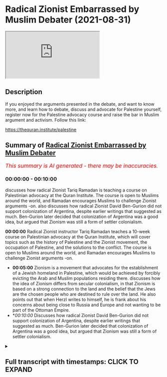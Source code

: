 # Radical Zionist Embarrassed by Muslim Debater (2021-08-31)

<iframe loading='lazy' src='https://www.youtube.com/embed/MUEowQNLa2w'></iframe>

## Description

If you enjoyed the arguments presented in the debate, and want to know more, and learn how to debate, discuss and advocate for Palestine yourself, register now for the Palestine advocacy course and raise the bar in Muslim argument and activism. Follow this link:

https://thequran.institute/palestine

## Summary of [Radical Zionist Embarrassed by Muslim Debater](https://www.youtube.com/watch?v=MUEowQNLa2w)


*<span style="color:red; font-size:125%">This summary is AI generated - there may be inaccuracies</span>. [](/)*

### <a onclick="modifyYTiframeseektime('0')">00:00:00</a> - <a onclick="modifyYTiframeseektime('600')">00:10:00</a>

 discusses how radical Zionist Tariq Ramadan is teaching a course on Palestinian advocacy at the Quran Institute. The course is open to Muslims around the world, and Ramadan encourages Muslims to challenge Zionist arguments -on.  also discusses how radical Zionist David Ben-Gurion did not support colonization of Argentina, despite earlier writings that suggested as much. Ben-Gurion later decided that colonization of Argentina was a good idea, but argued that Zionism was still a form of settler colonialism.

**<a onclick="modifyYTiframeseektime('0')">00:00:00</a>** Radical Zionist instructor Tariq Ramadan teaches a 10-week course on Palestinian advocacy at the Quran Institute, which will cover topics such as the history of Palestine and the Zionist movement, the occupation of Palestine, and the solutions to the conflict. The course is open to Muslims around the world, and Ramadan encourages Muslims to challenge Zionist arguments -on.
* **<a onclick="modifyYTiframeseektime('300')">00:05:00</a>** Zionism is a movement that advocates for the establishment of a Jewish homeland in Palestine, which would be achieved by forcibly evicting the Arab and Muslim populations residing there. discusses how the idea of Zionism differs from secular colonialism, in that Zionism is based on a strong connection to the land and the belief that the Jews are the chosen people who are destined to rule over the land. He also points out that when Herzl writes to himself, he is frank about his concerns about being close to Russia and Europe and not wanting to be part of the Ottoman Empire.
* **<a onclick="modifyYTiframeseektime('600')">00:10:00</a>* Discusses how radical Zionist David Ben-Gurion did not support colonization of Argentina, despite earlier writings that suggested as much. Ben-Gurion later decided that colonization of Argentina was a good idea, but argued that Zionism was still a form of settler colonialism.

<details><summary><h2>Full transcript with timestamps: CLICK TO EXPAND</h2></summary>

<a onclick="modifyYTiframeseektime('0')">0:00:00</a> to learn muslim advocacy for palestinian  
<a onclick="modifyYTiframeseektime('1')">0:00:01</a> rights and the reputations against the  
<a onclick="modifyYTiframeseektime('3')">0:00:03</a> arguments of the zionist movement i'll  
<a onclick="modifyYTiframeseektime('5')">0:00:05</a> be teaching a 10-week course at the  
<a onclick="modifyYTiframeseektime('7')">0:00:07</a> quran institute for online and on-site  
<a onclick="modifyYTiframeseektime('10')">0:00:10</a> students on palestine advocacy  
<a onclick="modifyYTiframeseektime('13')">0:00:13</a> the 10-week course will consist of 30  
<a onclick="modifyYTiframeseektime('15')">0:00:15</a> hours of lesson time and an almost equal  
<a onclick="modifyYTiframeseektime('18')">0:00:18</a> amount of tutorial time that will go in  
<a onclick="modifyYTiframeseektime('20')">0:00:20</a> depth into the history of palestine its  
<a onclick="modifyYTiframeseektime('22')">0:00:22</a> peoples throughout history the zionist  
<a onclick="modifyYTiframeseektime('24')">0:00:24</a> movement humans and justifications they  
<a onclick="modifyYTiframeseektime('26')">0:00:26</a> use the plight of the palestinians as a  
<a onclick="modifyYTiframeseektime('28')">0:00:28</a> result of zionism both in history and  
<a onclick="modifyYTiframeseektime('30')">0:00:30</a> today and understanding the solutions  
<a onclick="modifyYTiframeseektime('33')">0:00:33</a> for the occupation of palestine  
<a onclick="modifyYTiframeseektime('36')">0:00:36</a> for all those who want to seriously  
<a onclick="modifyYTiframeseektime('37')">0:00:37</a> challenge what is going on in palestine  
<a onclick="modifyYTiframeseektime('39')">0:00:39</a> and make our campaign to bring  
<a onclick="modifyYTiframeseektime('41')">0:00:41</a> international pressure to bear upon  
<a onclick="modifyYTiframeseektime('42')">0:00:42</a> israel as would happen to south africa  
<a onclick="modifyYTiframeseektime('44')">0:00:44</a> we need to equip ourselves with powerful  
<a onclick="modifyYTiframeseektime('46')">0:00:46</a> knowledge about the history of palestine  
<a onclick="modifyYTiframeseektime('48')">0:00:48</a> and know how to counter zionist  
<a onclick="modifyYTiframeseektime('50')">0:00:50</a> arguments indisputably so join me on the  
<a onclick="modifyYTiframeseektime('52')">0:00:52</a> 10-week course and raise the bar on  
<a onclick="modifyYTiframeseektime('54')">0:00:54</a> muslim advocacy for justice and the  
<a onclick="modifyYTiframeseektime('56')">0:00:56</a> rights of our press brothers and sisters  
<a onclick="modifyYTiframeseektime('58')">0:00:58</a> in palestine register at the quran  
<a onclick="modifyYTiframeseektime('61')">0:01:01</a> institute for slash palestine  
<a onclick="modifyYTiframeseektime('65')">0:01:05</a> israel is just another case study in the  
<a onclick="modifyYTiframeseektime('68')">0:01:08</a> crimes of nationalism in that it is a  
<a onclick="modifyYTiframeseektime('71')">0:01:11</a> nation state exclusively for one racial  
<a onclick="modifyYTiframeseektime('74')">0:01:14</a> group doesn't mean that it excludes  
<a onclick="modifyYTiframeseektime('76')">0:01:16</a> other racial groups but the nation state  
<a onclick="modifyYTiframeseektime('78')">0:01:18</a> only represents  
<a onclick="modifyYTiframeseektime('80')">0:01:20</a> one particular  
<a onclick="modifyYTiframeseektime('81')">0:01:21</a> group which is usually facilitated by a  
<a onclick="modifyYTiframeseektime('84')">0:01:24</a> hopeful majority of that particular  
<a onclick="modifyYTiframeseektime('86')">0:01:26</a> group so and now not to go back to the  
<a onclick="modifyYTiframeseektime('89')">0:01:29</a> founders of zionism as you mentioned um  
<a onclick="modifyYTiframeseektime('90')">0:01:30</a> them  
<a onclick="modifyYTiframeseektime('91')">0:01:31</a> um vito herzl basically  
<a onclick="modifyYTiframeseektime('95')">0:01:35</a> didn't really give much regard to the  
<a onclick="modifyYTiframeseektime('96')">0:01:36</a> natives of palestine didn't give much  
<a onclick="modifyYTiframeseektime('99')">0:01:39</a> regard to how they're going what about  
<a onclick="modifyYTiframeseektime('101')">0:01:41</a> their aspirations uh what about their  
<a onclick="modifyYTiframeseektime('103')">0:01:43</a> representation in government what about  
<a onclick="modifyYTiframeseektime('105')">0:01:45</a> government for them so first yes he  
<a onclick="modifyYTiframeseektime('107')">0:01:47</a> tried to ask the ottoman khalif  
<a onclick="modifyYTiframeseektime('110')">0:01:50</a> uh if he could if he could sell it if  
<a onclick="modifyYTiframeseektime('111')">0:01:51</a> they could sell the land to the zionists  
<a onclick="modifyYTiframeseektime('113')">0:01:53</a> and of course he said no  
<a onclick="modifyYTiframeseektime('115')">0:01:55</a> uh but nationalism doesn't just say oh  
<a onclick="modifyYTiframeseektime('117')">0:01:57</a> well okay then fair dudes will accept  
<a onclick="modifyYTiframeseektime('119')">0:01:59</a> that no nationalism says we need to try  
<a onclick="modifyYTiframeseektime('121')">0:02:01</a> all the strategies because the ends  
<a onclick="modifyYTiframeseektime('123')">0:02:03</a> justifies um  
<a onclick="modifyYTiframeseektime('125')">0:02:05</a> the means if it is necessary for the  
<a onclick="modifyYTiframeseektime('127')">0:02:07</a> national interest if it is necessary for  
<a onclick="modifyYTiframeseektime('130')">0:02:10</a> the national interest and so they look  
<a onclick="modifyYTiframeseektime('132')">0:02:12</a> to other avenues and britain was a very  
<a onclick="modifyYTiframeseektime('134')">0:02:14</a> willing avenue especially the money and  
<a onclick="modifyYTiframeseektime('136')">0:02:16</a> the support and also advantages for  
<a onclick="modifyYTiframeseektime('138')">0:02:18</a> britain at the time uh balfour gave an  
<a onclick="modifyYTiframeseektime('141')">0:02:21</a> introduction to a book on the history of  
<a onclick="modifyYTiframeseektime('142')">0:02:22</a> zionism so he was certainly a solid  
<a onclick="modifyYTiframeseektime('144')">0:02:24</a> supporter of um zionism if you think  
<a onclick="modifyYTiframeseektime('148')">0:02:28</a> that um  
<a onclick="modifyYTiframeseektime('150')">0:02:30</a> that the colonies in south africa  
<a onclick="modifyYTiframeseektime('153')">0:02:33</a> or the colonies of the the pilgrims of  
<a onclick="modifyYTiframeseektime('155')">0:02:35</a> the the puritan pilgrims in pennsylvania  
<a onclick="modifyYTiframeseektime('158')">0:02:38</a> uh were  
<a onclick="modifyYTiframeseektime('159')">0:02:39</a> were colonialism were set their colonies  
<a onclick="modifyYTiframeseektime('162')">0:02:42</a> these were established mainly at the  
<a onclick="modifyYTiframeseektime('164')">0:02:44</a> resources of private individuals of  
<a onclick="modifyYTiframeseektime('166')">0:02:46</a> course with the permission of the  
<a onclick="modifyYTiframeseektime('167')">0:02:47</a> various governments uh or the dutch east  
<a onclick="modifyYTiframeseektime('170')">0:02:50</a> dutch east india company  
<a onclick="modifyYTiframeseektime('172')">0:02:52</a> um which would private corporations  
<a onclick="modifyYTiframeseektime('175')">0:02:55</a> establishing these colonies and we have  
<a onclick="modifyYTiframeseektime('176')">0:02:56</a> no problem calling themselves colonies  
<a onclick="modifyYTiframeseektime('178')">0:02:58</a> but suddenly we have a problem  
<a onclick="modifyYTiframeseektime('180')">0:03:00</a> with calling the zionist project which  
<a onclick="modifyYTiframeseektime('183')">0:03:03</a> was established with  
<a onclick="modifyYTiframeseektime('184')">0:03:04</a> international uh banking institutions or  
<a onclick="modifyYTiframeseektime('187')">0:03:07</a> organizations that were called  
<a onclick="modifyYTiframeseektime('188')">0:03:08</a> colors colonization organizations with  
<a onclick="modifyYTiframeseektime('191')">0:03:11</a> no regard to the natives uh why should  
<a onclick="modifyYTiframeseektime('194')">0:03:14</a> that be different and i'm gonna quote  
<a onclick="modifyYTiframeseektime('196')">0:03:16</a> you something and then i'll let you kind  
<a onclick="modifyYTiframeseektime('198')">0:03:18</a> of  
<a onclick="modifyYTiframeseektime('198')">0:03:18</a> come back very briefly uh so he said  
<a onclick="modifyYTiframeseektime('201')">0:03:21</a> uh the idea of colonization of palestine  
<a onclick="modifyYTiframeseektime('204')">0:03:24</a> is moreover connected with the  
<a onclick="modifyYTiframeseektime('205')">0:03:25</a> remarkable colonizing impetus which has  
<a onclick="modifyYTiframeseektime('208')">0:03:28</a> taken hold of the entire modern world  
<a onclick="modifyYTiframeseektime('210')">0:03:30</a> and judged by outward characteristics  
<a onclick="modifyYTiframeseektime('212')">0:03:32</a> are the european migrations to foreign  
<a onclick="modifyYTiframeseektime('214')">0:03:34</a> lands their colonization and development  
<a onclick="modifyYTiframeseektime('218')">0:03:38</a> so very different so very different from  
<a onclick="modifyYTiframeseektime('220')">0:03:40</a> this feature of jewish aspirations so is  
<a onclick="modifyYTiframeseektime('222')">0:03:42</a> this very different from the the feature  
<a onclick="modifyYTiframeseektime('224')">0:03:44</a> of jewish aspirations he's saying he has  
<a onclick="modifyYTiframeseektime('225')">0:03:45</a> a question mark there exuberant energy  
<a onclick="modifyYTiframeseektime('228')">0:03:48</a> finds no appropriate outlet in europe  
<a onclick="modifyYTiframeseektime('230')">0:03:50</a> and so seek it far away where it may be  
<a onclick="modifyYTiframeseektime('232')">0:03:52</a> usefully employed for the furthering of  
<a onclick="modifyYTiframeseektime('234')">0:03:54</a> civilization in the midst of backward  
<a onclick="modifyYTiframeseektime('237')">0:03:57</a> countries and nations fruitful jewish  
<a onclick="modifyYTiframeseektime('239')">0:03:59</a> energy which is being kept under in the  
<a onclick="modifyYTiframeseektime('242')">0:04:02</a> diaspora will be gathered and  
<a onclick="modifyYTiframeseektime('244')">0:04:04</a> transplanted to palestine that it may  
<a onclick="modifyYTiframeseektime('246')">0:04:06</a> prove true to itself and to the whole of  
<a onclick="modifyYTiframeseektime('248')">0:04:08</a> civilization  
<a onclick="modifyYTiframeseektime('250')">0:04:10</a> um  
<a onclick="modifyYTiframeseektime('251')">0:04:11</a> so  
<a onclick="modifyYTiframeseektime('251')">0:04:11</a> they describe themselves as settler  
<a onclick="modifyYTiframeseektime('253')">0:04:13</a> colonists they use the the the  
<a onclick="modifyYTiframeseektime('256')">0:04:16</a> terminology and they even compared their  
<a onclick="modifyYTiframeseektime('258')">0:04:18</a> aspirations  
<a onclick="modifyYTiframeseektime('260')">0:04:20</a> to the european colonization project i  
<a onclick="modifyYTiframeseektime('262')">0:04:22</a> said are we so different to them as a  
<a onclick="modifyYTiframeseektime('264')">0:04:24</a> positive thing because because everyone  
<a onclick="modifyYTiframeseektime('265')">0:04:25</a> was doing at the time they said why  
<a onclick="modifyYTiframeseektime('267')">0:04:27</a> don't we get a piece of the action why  
<a onclick="modifyYTiframeseektime('268')">0:04:28</a> can't we do exactly the same thing so  
<a onclick="modifyYTiframeseektime('270')">0:04:30</a> that would be my main rebuttal to it to  
<a onclick="modifyYTiframeseektime('272')">0:04:32</a> it and as i said uh settler colonialism  
<a onclick="modifyYTiframeseektime('275')">0:04:35</a> being where a group of people who  
<a onclick="modifyYTiframeseektime('278')">0:04:38</a> they carry their sovereignty with them  
<a onclick="modifyYTiframeseektime('280')">0:04:40</a> and they basically take over the  
<a onclick="modifyYTiframeseektime('282')">0:04:42</a> sovereignty of the land which might have  
<a onclick="modifyYTiframeseektime('284')">0:04:44</a> other people which can involve  
<a onclick="modifyYTiframeseektime('286')">0:04:46</a> and most like usually does involve the  
<a onclick="modifyYTiframeseektime('288')">0:04:48</a> transplantation or the exiting um of  
<a onclick="modifyYTiframeseektime('291')">0:04:51</a> those people and to kind of finish up i  
<a onclick="modifyYTiframeseektime('293')">0:04:53</a> also mentioned theodore health wrote in  
<a onclick="modifyYTiframeseektime('295')">0:04:55</a> his diary on the 12th of june 1895  
<a onclick="modifyYTiframeseektime('298')">0:04:58</a> he said regarding land said when we  
<a onclick="modifyYTiframeseektime('300')">0:05:00</a> occupy the lands or in palestine we  
<a onclick="modifyYTiframeseektime('303')">0:05:03</a> shall bring forth  
<a onclick="modifyYTiframeseektime('304')">0:05:04</a> immediate benefits to the state that  
<a onclick="modifyYTiframeseektime('306')">0:05:06</a> that receives us  
<a onclick="modifyYTiframeseektime('307')">0:05:07</a> we must expropriate  
<a onclick="modifyYTiframeseektime('309')">0:05:09</a> gently the private property on these  
<a onclick="modifyYTiframeseektime('311')">0:05:11</a> states assigned to us we shall try to  
<a onclick="modifyYTiframeseektime('314')">0:05:14</a> spirit the penalties population across  
<a onclick="modifyYTiframeseektime('316')">0:05:16</a> the border by procuring employment for  
<a onclick="modifyYTiframeseektime('318')">0:05:18</a> it in transit countries while denying it  
<a onclick="modifyYTiframeseektime('321')">0:05:21</a> any employment  
<a onclick="modifyYTiframeseektime('322')">0:05:22</a> in  
<a onclick="modifyYTiframeseektime('323')">0:05:23</a> our country  
<a onclick="modifyYTiframeseektime('324')">0:05:24</a> okay so  
<a onclick="modifyYTiframeseektime('326')">0:05:26</a> um he basically said that even though he  
<a onclick="modifyYTiframeseektime('328')">0:05:28</a> didn't talk about forced expulsion but  
<a onclick="modifyYTiframeseektime('330')">0:05:30</a> he talked about a type of expropriation  
<a onclick="modifyYTiframeseektime('333')">0:05:33</a> of the property in the lands of the  
<a onclick="modifyYTiframeseektime('335')">0:05:35</a> people within the lands which are  
<a onclick="modifyYTiframeseektime('337')">0:05:37</a> appropriate which are given to them uh  
<a onclick="modifyYTiframeseektime('339')">0:05:39</a> by whichever power of course and the  
<a onclick="modifyYTiframeseektime('342')">0:05:42</a> spiriting away so putting the penis  
<a onclick="modifyYTiframeseektime('343')">0:05:43</a> population which already exists there uh  
<a onclick="modifyYTiframeseektime('346')">0:05:46</a> finding ways to get them to other places  
<a onclick="modifyYTiframeseektime('348')">0:05:48</a> move them other places  
<a onclick="modifyYTiframeseektime('350')">0:05:50</a> which he helped by the carrot you know  
<a onclick="modifyYTiframeseektime('352')">0:05:52</a> not by the stick but by the carrot which  
<a onclick="modifyYTiframeseektime('354')">0:05:54</a> is try to get employment for them in um  
<a onclick="modifyYTiframeseektime('357')">0:05:57</a> other countries and this was also uh  
<a onclick="modifyYTiframeseektime('359')">0:05:59</a> replicated by uh this this sentiment was  
<a onclick="modifyYTiframeseektime('362')">0:06:02</a> also mentioned by  
<a onclick="modifyYTiframeseektime('363')">0:06:03</a> uh many of the earliest the the late  
<a onclick="modifyYTiframeseektime('365')">0:06:05</a> designers founders who talked about um  
<a onclick="modifyYTiframeseektime('368')">0:06:08</a> finding employment for uh landless arabs  
<a onclick="modifyYTiframeseektime('370')">0:06:10</a> which were being created due to design  
<a onclick="modifyYTiframeseektime('372')">0:06:12</a> zionist colonization  
<a onclick="modifyYTiframeseektime('373')">0:06:13</a> and denying them employment back in  
<a onclick="modifyYTiframeseektime('375')">0:06:15</a> palestine so they couldn't they couldn't  
<a onclick="modifyYTiframeseektime('376')">0:06:16</a> find any employment back in palestine  
<a onclick="modifyYTiframeseektime('378')">0:06:18</a> and only invaluable employment would be  
<a onclick="modifyYTiframeseektime('380')">0:06:20</a> outside of palestine and then they can  
<a onclick="modifyYTiframeseektime('381')">0:06:21</a> leave palestine so that would be uh that  
<a onclick="modifyYTiframeseektime('384')">0:06:24</a> point so basically it's set in the  
<a onclick="modifyYTiframeseektime('385')">0:06:25</a> current criminalism transfer the  
<a onclick="modifyYTiframeseektime('387')">0:06:27</a> population although at the beginning it  
<a onclick="modifyYTiframeseektime('389')">0:06:29</a> was only envisioned by the carrot not by  
<a onclick="modifyYTiframeseektime('390')">0:06:30</a> the stick  
<a onclick="modifyYTiframeseektime('392')">0:06:32</a> they said they compared themselves to  
<a onclick="modifyYTiframeseektime('393')">0:06:33</a> other  
<a onclick="modifyYTiframeseektime('394')">0:06:34</a> colonial projects um many could set  
<a onclick="modifyYTiframeseektime('397')">0:06:37</a> their colonial projects which we would  
<a onclick="modifyYTiframeseektime('398')">0:06:38</a> always call we would have no problem  
<a onclick="modifyYTiframeseektime('400')">0:06:40</a> calling sector colonialism uh like the  
<a onclick="modifyYTiframeseektime('402')">0:06:42</a> puritans in pennsylvania setting up  
<a onclick="modifyYTiframeseektime('403')">0:06:43</a> their colony uh under british char the  
<a onclick="modifyYTiframeseektime('405')">0:06:45</a> chance that they didn't use any soldiers  
<a onclick="modifyYTiframeseektime('407')">0:06:47</a> from the crown to do so uh the dutch  
<a onclick="modifyYTiframeseektime('409')">0:06:49</a> east india company in south africa they  
<a onclick="modifyYTiframeseektime('411')">0:06:51</a> didn't use state soldiers to do so to  
<a onclick="modifyYTiframeseektime('413')">0:06:53</a> take over colonism land it was a private  
<a onclick="modifyYTiframeseektime('416')">0:06:56</a> venture by themselves but they had  
<a onclick="modifyYTiframeseektime('417')">0:06:57</a> permission from their government  
<a onclick="modifyYTiframeseektime('419')">0:06:59</a> um how is zionism who used permission  
<a onclick="modifyYTiframeseektime('421')">0:07:01</a> from whichever government controls the  
<a onclick="modifyYTiframeseektime('423')">0:07:03</a> land or how the land believes it it has  
<a onclick="modifyYTiframeseektime('425')">0:07:05</a> sovereignty of the land to  
<a onclick="modifyYTiframeseektime('427')">0:07:07</a> you know to to take that land  
<a onclick="modifyYTiframeseektime('430')">0:07:10</a> uh from its inhabitants i.e from by  
<a onclick="modifyYTiframeseektime('433')">0:07:13</a> creating a sovereignty which is not the  
<a onclick="modifyYTiframeseektime('435')">0:07:15</a> sovereignty of its inhabitants but the  
<a onclick="modifyYTiframeseektime('436')">0:07:16</a> sovereignty of those who are coming into  
<a onclick="modifyYTiframeseektime('437')">0:07:17</a> it how is that different to secular  
<a onclick="modifyYTiframeseektime('439')">0:07:19</a> colonism if it looks like a duck if it  
<a onclick="modifyYTiframeseektime('441')">0:07:21</a> quacks like a duck and the duck says  
<a onclick="modifyYTiframeseektime('443')">0:07:23</a> it's a duck  
<a onclick="modifyYTiframeseektime('444')">0:07:24</a> well then it's a duck onto  
<a onclick="modifyYTiframeseektime('446')">0:07:26</a> herzl to begin with  
<a onclick="modifyYTiframeseektime('449')">0:07:29</a> the quotes that you brought abdullah  
<a onclick="modifyYTiframeseektime('451')">0:07:31</a> were actually talking about argentina  
<a onclick="modifyYTiframeseektime('452')">0:07:32</a> and he actually if you read his diaries  
<a onclick="modifyYTiframeseektime('454')">0:07:34</a> when he talks about the promised land he  
<a onclick="modifyYTiframeseektime('456')">0:07:36</a> says the promised land is within us it's  
<a onclick="modifyYTiframeseektime('458')">0:07:38</a> it's the ability for us to create a  
<a onclick="modifyYTiframeseektime('460')">0:07:40</a> state state to escape mitzram the 9th of  
<a onclick="modifyYTiframeseektime('462')">0:07:42</a> june 1985 this is what he says in his  
<a onclick="modifyYTiframeseektime('465')">0:07:45</a> diary again the david that you've read  
<a onclick="modifyYTiframeseektime('467')">0:07:47</a> in palestine's disfavor it is  
<a onclick="modifyYTiframeseektime('470')">0:07:50</a> in palestine's disfavor  
<a onclick="modifyYTiframeseektime('472')">0:07:52</a> is its proximity to russia and europe  
<a onclick="modifyYTiframeseektime('475')">0:07:55</a> its lack of room for expansion as well  
<a onclick="modifyYTiframeseektime('477')">0:07:57</a> as its climate which we are no longer  
<a onclick="modifyYTiframeseektime('479')">0:07:59</a> accustomed to because obviously speaking  
<a onclick="modifyYTiframeseektime('480')">0:08:00</a> as a european jew from  
<a onclick="modifyYTiframeseektime('482')">0:08:02</a> a pretty cold climate in its favor is  
<a onclick="modifyYTiframeseektime('485')">0:08:05</a> the mighty legend obviously for him he's  
<a onclick="modifyYTiframeseektime('487')">0:08:07</a> not a religious person and he sees the  
<a onclick="modifyYTiframeseektime('488')">0:08:08</a> connection of the jews the land is a  
<a onclick="modifyYTiframeseektime('491')">0:08:11</a> mighty legend but yeah what he's  
<a onclick="modifyYTiframeseektime('492')">0:08:12</a> effectively saying is our our strong  
<a onclick="modifyYTiframeseektime('495')">0:08:15</a> connection to this place  
<a onclick="modifyYTiframeseektime('496')">0:08:16</a> and so  
<a onclick="modifyYTiframeseektime('498')">0:08:18</a> what we see from here is when herzl's  
<a onclick="modifyYTiframeseektime('500')">0:08:20</a> writing to himself and this is why he  
<a onclick="modifyYTiframeseektime('502')">0:08:22</a> favors argentina which is argentina  
<a onclick="modifyYTiframeseektime('504')">0:08:24</a> which is going to lead into the next  
<a onclick="modifyYTiframeseektime('506')">0:08:26</a> point but  
<a onclick="modifyYTiframeseektime('508')">0:08:28</a> when he's writing to himself he's honest  
<a onclick="modifyYTiframeseektime('509')">0:08:29</a> and he does it his concern with  
<a onclick="modifyYTiframeseektime('511')">0:08:31</a> palestine is it's close to the europeans  
<a onclick="modifyYTiframeseektime('513')">0:08:33</a> and the russians he doesn't want to be  
<a onclick="modifyYTiframeseektime('515')">0:08:35</a> in that mix he doesn't want to be in the  
<a onclick="modifyYTiframeseektime('516')">0:08:36</a> mix of the ottomans that's crazy for him  
<a onclick="modifyYTiframeseektime('519')">0:08:39</a> he wants to be in the new world where  
<a onclick="modifyYTiframeseektime('520')">0:08:40</a> he's safe where the jews won't have to  
<a onclick="modifyYTiframeseektime('522')">0:08:42</a> worry about these superpowers that will  
<a onclick="modifyYTiframeseektime('525')">0:08:45</a> oppress them like they have done  
<a onclick="modifyYTiframeseektime('528')">0:08:48</a> since the jews were exiled um 2 000  
<a onclick="modifyYTiframeseektime('531')">0:08:51</a> years ago  
<a onclick="modifyYTiframeseektime('532')">0:08:52</a> you mentioned a very famous quote  
<a onclick="modifyYTiframeseektime('535')">0:08:55</a> and what again you failed to mention was  
<a onclick="modifyYTiframeseektime('537')">0:08:57</a> he's not talking about palestine he's  
<a onclick="modifyYTiframeseektime('539')">0:08:59</a> talking about argentina and it was the  
<a onclick="modifyYTiframeseektime('540')">0:09:00</a> penniless quote and so let me let me  
<a onclick="modifyYTiframeseektime('543')">0:09:03</a> read the entire passage and then explain  
<a onclick="modifyYTiframeseektime('546')">0:09:06</a> what it says so  
<a onclick="modifyYTiframeseektime('548')">0:09:08</a> when we occupy this again this is the  
<a onclick="modifyYTiframeseektime('550')">0:09:10</a> 12th of june 1895 when we occupy the  
<a onclick="modifyYTiframeseektime('553')">0:09:13</a> land we shall bring a meeting he's  
<a onclick="modifyYTiframeseektime('555')">0:09:15</a> talking about argentina here we shall  
<a onclick="modifyYTiframeseektime('557')">0:09:17</a> bring immediate benefits to the state  
<a onclick="modifyYTiframeseektime('559')">0:09:19</a> that receive state that receives us we  
<a onclick="modifyYTiframeseektime('562')">0:09:22</a> must expropriate gently the private  
<a onclick="modifyYTiframeseektime('564')">0:09:24</a> property on the estates assigned to us  
<a onclick="modifyYTiframeseektime('567')">0:09:27</a> so he's already saying this is land  
<a onclick="modifyYTiframeseektime('569')">0:09:29</a> that's been assigned to us  
<a onclick="modifyYTiframeseektime('571')">0:09:31</a> not coming in by force we shall try to  
<a onclick="modifyYTiframeseektime('573')">0:09:33</a> spirit the penniless population across  
<a onclick="modifyYTiframeseektime('575')">0:09:35</a> the border we shall try to spirit away  
<a onclick="modifyYTiframeseektime('577')">0:09:37</a> the penniless population across the  
<a onclick="modifyYTiframeseektime('578')">0:09:38</a> border by procuring employment for it in  
<a onclick="modifyYTiframeseektime('580')">0:09:40</a> the transit countries so nothing about  
<a onclick="modifyYTiframeseektime('582')">0:09:42</a> expulsion it's like we're going to help  
<a onclick="modifyYTiframeseektime('584')">0:09:44</a> them by giving them work in other  
<a onclick="modifyYTiframeseektime('585')">0:09:45</a> countries which will be better for them  
<a onclick="modifyYTiframeseektime('586')">0:09:46</a> this is herzl speaking not me oh there's  
<a onclick="modifyYTiframeseektime('589')">0:09:49</a> a sentiment of herzl while denying it  
<a onclick="modifyYTiframeseektime('591')">0:09:51</a> any employment in our own country  
<a onclick="modifyYTiframeseektime('592')">0:09:52</a> because he wants to build up a jewish  
<a onclick="modifyYTiframeseektime('594')">0:09:54</a> state where jews have autonomy which  
<a onclick="modifyYTiframeseektime('595')">0:09:55</a> they don't have in europe um  
<a onclick="modifyYTiframeseektime('598')">0:09:58</a> if we move in and so it goes on and on  
<a onclick="modifyYTiframeseektime('600')">0:10:00</a> and on but  
<a onclick="modifyYTiframeseektime('601')">0:10:01</a> effectively  
<a onclick="modifyYTiframeseektime('602')">0:10:02</a> he's not talking about palestine he's  
<a onclick="modifyYTiframeseektime('604')">0:10:04</a> talking about argentina he's talking  
<a onclick="modifyYTiframeseektime('606')">0:10:06</a> about people who don't own the land he's  
<a onclick="modifyYTiframeseektime('608')">0:10:08</a> talking about people who live on the  
<a onclick="modifyYTiframeseektime('610')">0:10:10</a> land who are penniless and he's saying  
<a onclick="modifyYTiframeseektime('612')">0:10:12</a> we can help them get employment  
<a onclick="modifyYTiframeseektime('613')">0:10:13</a> elsewhere let's go back to what you said  
<a onclick="modifyYTiframeseektime('615')">0:10:15</a> about field of herzone so further  
<a onclick="modifyYTiframeseektime('618')">0:10:18</a> herzl's diary quote was  
<a onclick="modifyYTiframeseektime('620')">0:10:20</a> uh written in the summer of 1895.  
<a onclick="modifyYTiframeseektime('623')">0:10:23</a> um at that point he actually hadn't  
<a onclick="modifyYTiframeseektime('625')">0:10:25</a> decided whether it was going to be  
<a onclick="modifyYTiframeseektime('626')">0:10:26</a> palestine or argentina  
<a onclick="modifyYTiframeseektime('628')">0:10:28</a> so he didn't reference any particular  
<a onclick="modifyYTiframeseektime('630')">0:10:30</a> country so when you said that he was  
<a onclick="modifyYTiframeseektime('632')">0:10:32</a> referring to argentina  
<a onclick="modifyYTiframeseektime('634')">0:10:34</a> that's uh that's not exactly true  
<a onclick="modifyYTiframeseektime('636')">0:10:36</a> right and  
<a onclick="modifyYTiframeseektime('638')">0:10:38</a> you know um he didn't actually mention  
<a onclick="modifyYTiframeseektime('640')">0:10:40</a> any particular he was hadn't yet decided  
<a onclick="modifyYTiframeseektime('642')">0:10:42</a> at that point whether it was going to be  
<a onclick="modifyYTiframeseektime('644')">0:10:44</a> argentina or palestine but you missed  
<a onclick="modifyYTiframeseektime('646')">0:10:46</a> the point of the entire quote which is  
<a onclick="modifyYTiframeseektime('649')">0:10:49</a> he might have  
<a onclick="modifyYTiframeseektime('650')">0:10:50</a> even if i was to concede it was  
<a onclick="modifyYTiframeseektime('652')">0:10:52</a> argentina even if i was to give you that  
<a onclick="modifyYTiframeseektime('655')">0:10:55</a> he's still  
<a onclick="modifyYTiframeseektime('656')">0:10:56</a> outlining what he intends to do to any  
<a onclick="modifyYTiframeseektime('658')">0:10:58</a> place he wants to colonize somewhere  
<a onclick="modifyYTiframeseektime('660')">0:11:00</a> right the question is where where's the  
<a onclick="modifyYTiframeseektime('662')">0:11:02</a> target  
<a onclick="modifyYTiframeseektime('664')">0:11:04</a> um zionism wouldn't be any less settler  
<a onclick="modifyYTiframeseektime('666')">0:11:06</a> colonialist  
<a onclick="modifyYTiframeseektime('668')">0:11:08</a> just because it targets argentina  
<a onclick="modifyYTiframeseektime('670')">0:11:10</a> okay so it's a moot point so you're  
<a onclick="modifyYTiframeseektime('673')">0:11:13</a> basically arguing that well you know he  
<a onclick="modifyYTiframeseektime('675')">0:11:15</a> yeah he was going to set a colon line  
<a onclick="modifyYTiframeseektime('677')">0:11:17</a> someplace but he hadn't decided it was  
<a onclick="modifyYTiframeseektime('679')">0:11:19</a> personal at that point he was like well  
<a onclick="modifyYTiframeseektime('681')">0:11:21</a> all right but that still doesn't change  
<a onclick="modifyYTiframeseektime('683')">0:11:23</a> the point that zionism is settler  
<a onclick="modifyYTiframeseektime('686')">0:11:26</a> colonism so  
<a onclick="modifyYTiframeseektime('687')">0:11:27</a> that needs to be  
<a onclick="modifyYTiframeseektime('689')">0:11:29</a> really addressed  
<a onclick="modifyYTiframeseektime('710')">0:11:50</a> if you enjoy the arguments presented in  
<a onclick="modifyYTiframeseektime('712')">0:11:52</a> the debate and want to know more and  
<a onclick="modifyYTiframeseektime('714')">0:11:54</a> learn how to debate discuss and advocate  
<a onclick="modifyYTiframeseektime('716')">0:11:56</a> for palestine yourself  
<a onclick="modifyYTiframeseektime('718')">0:11:58</a> register now for the palestine advocacy  
<a onclick="modifyYTiframeseektime('720')">0:12:00</a> course and raise the bar in muslim  
<a onclick="modifyYTiframeseektime('722')">0:12:02</a> argument and activism please follow this  
<a onclick="modifyYTiframeseektime('724')">0:12:04</a> link the link is also available in the  
<a onclick="modifyYTiframeseektime('726')">0:12:06</a> description  
</details>